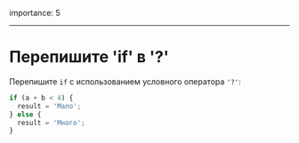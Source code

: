 importance: 5

---

# Перепишите 'if' в '?'

Перепишите `if` с использованием условного оператора `'?'`:

```js
if (a + b < 4) {
  result = 'Мало';
} else {
  result = 'Много';
}
```
